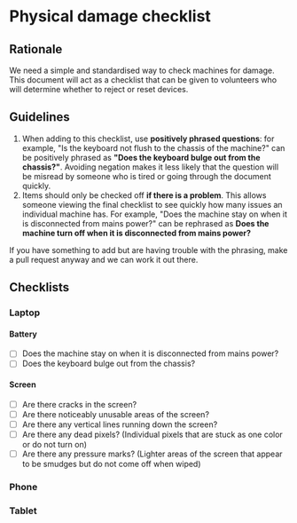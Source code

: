 # Physical damage checklist
## Rationale
We need a simple and standardised way to check machines for damage. This document will act as a checklist that can be given to volunteers who will determine whether to reject or reset devices.

## Guidelines
1. When adding to this checklist, use **positively phrased questions**: for example, "Is the keyboard not flush to the chassis of the machine?" can be positively phrased as **"Does the keyboard bulge out from the chassis?"**. Avoiding negation makes it less likely that the question will be misread by someone who is tired or going through the document quickly.
2. Items should only be checked off **if there is a problem**. This allows someone viewing the final checklist to see quickly how many issues an individual machine has. For example, "Does the machine stay on when it is disconnected from mains power?" can be rephrased as **Does the machine turn off when it is disconnected from mains power?**

If you have something to add but are having trouble with the phrasing, make a pull request anyway and we can work it out there.

## Checklists
### Laptop
#### Battery
- [ ] Does the machine stay on when it is disconnected from mains power?
- [ ] Does the keyboard bulge out from the chassis?

#### Screen
- [ ] Are there cracks in the screen?
- [ ] Are there noticeably unusable areas of the screen?
- [ ] Are there any vertical lines running down the screen?
- [ ] Are there any dead pixels? (Individual pixels that are stuck as one color or do not turn on)
- [ ] Are there any pressure marks? (Lighter areas of the screen that appear to be smudges but do not come off when wiped)

### Phone

### Tablet
